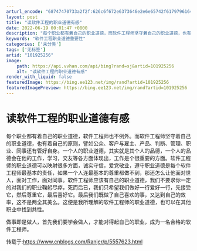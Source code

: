 ```yaml
---
arturl_encode: "68747470733a2f2f:626c6f672e6373646e2e6e65742f617979616436323230322f:61727469636c652f64657461696c732f313031393235323536"
layout: post
title: "读软件工程的职业道德有感"
date: 2022-06-19 00:01:47 +0800
description: "每个职业都有着自己的职业道德，而软件工程师坚守着自己的职业道德，也有着自己的原则，譬"
keywords: "软件工程职业道德重要性"
categories: ['未分类']
tags: ['无标签']
artid: "101925256"
image:
    path: https://api.vvhan.com/api/bing?rand=sj&artid=101925256
    alt: "读软件工程的职业道德有感"
render_with_liquid: false
featuredImage: https://bing.ee123.net/img/rand?artid=101925256
featuredImagePreview: https://bing.ee123.net/img/rand?artid=101925256
---
```


# 读软件工程的职业道德有感

每个职业都有着自己的职业道德，软件工程师也不例外。而软件工程师坚守着自己的职业道德，也有着自己的原则，譬如公众、客户与雇主、产品、判断、管理、职业、同事还有管好自身。一个人的职业道德，其实就是其个人的品德，一个人的品德会在他的工作，学习，交友等各方面体现出，工作是个很重要的方面。软件工程师的职业道德可以映射很多方面，诚实守信，爱党敬业，遵守职业道德是每个软件工程师最基本的责任，如果一个人连最基本的尊重都做不到，那还怎么让他面对世人，面对工作，面对同事。软件工程师应该有自己的职业道德，我们不要求你一定的对我们的职业鞠躬尽瘁，死而后已，我们只希望我们做好一行爱好一行，先接受它，然后尊重它，最后喜好它。最后我们既做了自己喜欢的事，又达到自己的效率，这不是两全其美么。这便是我所理解的软件工程师的职业道德，也可以在其他职业中找到共性。

做事即是做人，首先我们要学会做人，才能对得起自己的职业，成为一名合格的软件工程师。

转载于:https://www.cnblogs.com/Ranjer/p/5557623.html